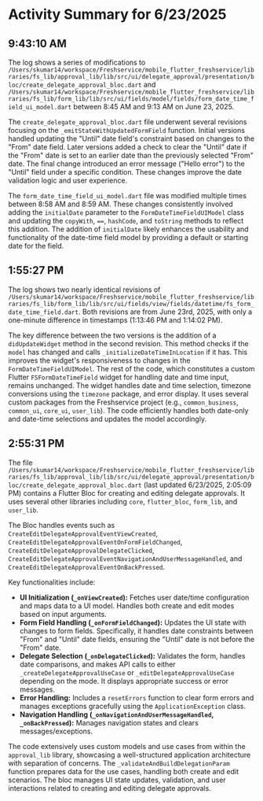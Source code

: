 # Activity Summary for 6/23/2025

## 9:43:10 AM
The log shows a series of modifications to `/Users/skumar14/workspace/Freshservice/mobile_flutter_freshservice/libraries/fs_lib/approval_lib/lib/src/ui/delegate_approval/presentation/bloc/create_delegate_approval_bloc.dart` and `/Users/skumar14/workspace/Freshservice/mobile_flutter_freshservice/libraries/fs_lib/form_lib/lib/src/ui/fields/model/fields/form_date_time_field_ui_model.dart` between 8:45 AM and 9:13 AM on June 23, 2025.

The `create_delegate_approval_bloc.dart` file underwent several revisions focusing on the `_emitStateWithUpdatedFormField` function.  Initial versions handled updating the "Until" date field's constraint based on changes to the "From" date field.  Later versions added a check to clear the "Until" date if the "From" date is set to an earlier date than the previously selected "From" date. The final change introduced an error message ("Hello error") to the "Until" field under a specific condition.  These changes improve the date validation logic and user experience.

The `form_date_time_field_ui_model.dart` file was modified multiple times between 8:58 AM and 8:59 AM.  These changes consistently involved adding the `initialDate` parameter to the `FormDateTimeFieldUIModel` class and updating the `copyWith`, `==`, `hashCode`, and `toString` methods to reflect this addition.  The addition of `initialDate` likely enhances the usability and functionality of the date-time field model by providing a default or starting date for the field.


## 1:55:27 PM
The log shows two nearly identical revisions of `/Users/skumar14/workspace/Freshservice/mobile_flutter_freshservice/libraries/fs_lib/form_lib/lib/src/ui/fields/view/fields/datetime/fs_form_date_time_field.dart`.  Both revisions are from June 23rd, 2025, with only a one-minute difference in timestamps (1:13:46 PM and 1:14:02 PM).

The key difference between the two versions is the addition of a `didUpdateWidget` method in the second revision. This method checks if the `model` has changed and calls `_initializeDateTimeInLocation` if it has.  This improves the widget's responsiveness to changes in the `FormDateTimeFieldUIModel`.  The rest of the code, which constitutes a custom Flutter `FSFormDateTimeField` widget for handling date and time input, remains unchanged.  The widget handles date and time selection, timezone conversions using the `timezone` package, and error display.  It uses several custom packages from the Freshservice project (e.g., `common_business`, `common_ui`, `core_ui`, `user_lib`).  The code efficiently handles both date-only and date-time selections and updates the model accordingly.


## 2:55:31 PM
The file `/Users/skumar14/workspace/Freshservice/mobile_flutter_freshservice/libraries/fs_lib/approval_lib/lib/src/ui/delegate_approval/presentation/bloc/create_delegate_approval_bloc.dart`  (last updated 6/23/2025, 2:05:09 PM) contains a Flutter Bloc for creating and editing delegate approvals.  It uses several other libraries including `core`, `flutter_bloc`, `form_lib`, and `user_lib`.

The Bloc handles events such as `CreateEditDelegateApprovalEventViewCreated`, `CreateEditDelegateApprovalEventOnFormFieldChanged`, `CreateEditDelegateApprovalDelegateClicked`, `CreateEditDelegateApprovalEventNavigationAndUserMessageHandled`, and `CreateEditDelegateApprovalEventOnBackPressed`.

Key functionalities include:

* **UI Initialization (`_onViewCreated`):** Fetches user date/time configuration and maps data to a UI model.  Handles both create and edit modes based on input arguments.
* **Form Field Handling (`_onFormFieldChanged`):** Updates the UI state with changes to form fields.  Specifically, it handles date constraints between "From" and "Until" date fields, ensuring the "Until" date is not before the "From" date.
* **Delegate Selection (`_onDelegateClicked`):** Validates the form, handles date comparisons, and makes API calls to either `_createDelegateApprovalUseCase` or `_editDelegateApprovalUseCase` depending on the mode.  It displays appropriate success or error messages.
* **Error Handling:** Includes a `resetErrors` function to clear form errors and manages exceptions gracefully using the `ApplicationException` class.
* **Navigation Handling (`_onNavigationAndUserMessageHandled`, `_onBackPressed`):** Manages navigation states and clears messages/exceptions.

The code extensively uses custom models and use cases from within the `approval_lib` library, showcasing a well-structured application architecture with separation of concerns.  The `_validateAndBuildDelegationParam` function prepares data for the use cases, handling both create and edit scenarios.  The bloc manages UI state updates, validation, and user interactions related to creating and editing delegate approvals.
